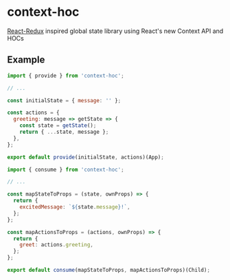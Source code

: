 # context-hoc

[React-Redux](https://github.com/reactjs/react-redux) inspired global state library using React's new Context API and HOCs

## Example

```js
import { provide } from 'context-hoc';

// ...

const initialState = { message: '' };

const actions = {
  greeting: message => getState => {
    const state = getState();
    return { ...state, message };
  },
};

export default provide(initialState, actions)(App);
```

```js
import { consume } from 'context-hoc';

// ...

const mapStateToProps = (state, ownProps) => {
  return {
    excitedMessage: `${state.message}!`,
  };
};

const mapActionsToProps = (actions, ownProps) => {
  return {
    greet: actions.greeting,
  };
};

export default consume(mapStateToProps, mapActionsToProps)(Child);
```
